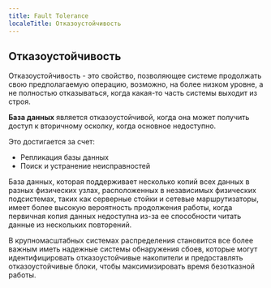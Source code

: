 ```yaml
---
title: Fault Tolerance
localeTitle: Отказоустойчивость
---
```

## Отказоустойчивость

Отказоустойчивость - это свойство, позволяющее системе продолжать свою предполагаемую операцию, возможно, на более низком уровне, а не полностью отказываться, когда какая-то часть системы выходит из строя.

**База данных** является отказоустойчивой, когда она может получить доступ к вторичному осколку, когда основное недоступно.

Это достигается за счет:

*   Репликация базы данных
*   Поиск и устранение неисправностей

База данных, которая поддерживает несколько копий всех данных в разных физических узлах, расположенных в независимых физических подсистемах, таких как серверные стойки и сетевые маршрутизаторы, имеет более высокую вероятность продолжения работы, когда первичная копия данных недоступна из-за ее способности читать данные из нескольких повторений.

В крупномасштабных системах распределения становится все более важным иметь надежные системы обнаружения сбоев, которые могут идентифицировать отказоустойчивые накопители и предоставлять отказоустойчивые блоки, чтобы максимизировать время безотказной работы.